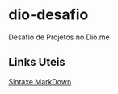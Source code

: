 # dio-desafio
 Desafio de Projetos no Dio.me

## Links Uteis
 [Sintaxe MarkDown](https://www.markdownguide.org/getting-started/)
